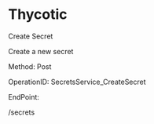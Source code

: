 #     Thycotic


Create Secret

Create a new secret

Method: Post

OperationID: SecretsService_CreateSecret

EndPoint:

/secrets
